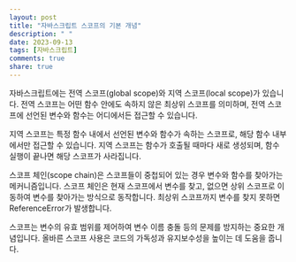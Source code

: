 ```yaml
---
layout: post
title: "자바스크립트 스코프의 기본 개념"
description: " "
date: 2023-09-13
tags: [자바스크립트]
comments: true
share: true
---
```


자바스크립트에는 전역 스코프(global scope)와 지역 스코프(local scope)가 있습니다. 전역 스코프는 어떤 함수 안에도 속하지 않은 최상위 스코프를 의미하며, 전역 스코프에 선언된 변수와 함수는 어디에서든 접근할 수 있습니다.

지역 스코프는 특정 함수 내에서 선언된 변수와 함수가 속하는 스코프로, 해당 함수 내부에서만 접근할 수 있습니다. 지역 스코프는 함수가 호출될 때마다 새로 생성되며, 함수 실행이 끝나면 해당 스코프가 사라집니다.

스코프 체인(scope chain)은 스코프들이 중첩되어 있는 경우 변수와 함수를 찾아가는 메커니즘입니다. 스코프 체인은 현재 스코프에서 변수를 찾고, 없으면 상위 스코프로 이동하여 변수를 찾아가는 방식으로 동작합니다. 최상위 스코프까지 변수를 찾지 못하면 ReferenceError가 발생합니다.

스코프는 변수의 유효 범위를 제어하여 변수 이름 충돌 등의 문제를 방지하는 중요한 개념입니다. 올바른 스코프 사용은 코드의 가독성과 유지보수성을 높이는 데 도움을 줍니다.